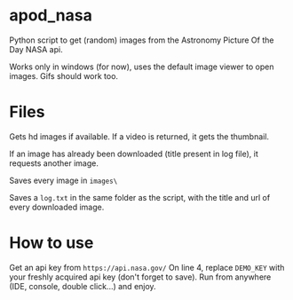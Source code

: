 # apod_nasa
Python script to get (random) images from the Astronomy Picture Of the Day NASA api.

Works only in windows (for now), uses the default image viewer to open images.
Gifs should work too.


# Files
Gets hd images if available.
If a video is returned, it gets the thumbnail.

If an image has already been downloaded (title present in log file), it requests another image.

Saves every image in `images\`

Saves a `log.txt` in the same folder as the script, with the title and url of every downloaded image.

# How to  use
Get an api key from `https://api.nasa.gov/`
On line 4, replace `DEMO_KEY` with your freshly acquired api key (don't forget to save).
Run from anywhere (IDE, console, double click...) and enjoy.
